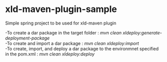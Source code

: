 # xld-maven-plugin-sample
Simple spring project to be used for xld-maven plugin

-To create a dar package in the target folder : *mvn clean xldeploy:generate-deployment-package* <br />
-To create and import a dar package  : *mvn clean xldeploy:import*<br />
-To create, import, and deploy a dar package to the environmnet specified in the pom.xml : *mvn clean xldeploy:deploy* <br />
